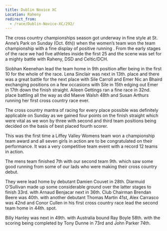 ```yaml
---
title: Dublin Novice XC
Location: Raheny
redirect_from:
  - /race/Dublin-Novice-XC/292/
---
```


The cross country championships season got underway in fine style at St. Anne’s
Park on Sunday (Oct. 6th)) when the women’s team won the team championship with
a fine display of positive running . From the early stages of the race we had
five athletes inside the first 25 and the scene was set for a mighty battle
with Raheny, DSD and Celtic/DCH.

Siobhan Keenehan lead the team home in 9th position after being in the first 10
for the whole of the race. Lena Sinclair was next in 13th. place and there was
a great battle for the next place with Sile Carroll and Emer Nic an Bhaird
exchanging positions on a few occasions with Sile in 15th edging out Emer in
17th down the finish straight. Aileen Gettings ran a fine race in 32nd. place
battling all the way as did Maeve Walsh 48th and Susan Arthurs running her
first cross country race ever.

The cross country mantra of racing for every place possible was definitely
applicable on Sunday as we gained four points on the finish straight which were
vital as we won by three with second and third team positions being decided on
the basis of best placed fourth scorer.

This was the first time a Liffey Valley Womens team won a championship team
award and all seven girls in action are to be congratulated on their
performance. It was a very competitive team event with a record 12 teams in
action.

The mens team finished 7th with our second team 9th. which saw some good
running from some of our lads who were making their cross country debut. 

They were lead home by debutant Damien Couvet in 28th. Diarmuid O’Sullivan made
up some considerable ground over the latter stages to finish 33rd. with Arnaud
Benjacar next in 36th. Club Chairman Brendan Beere was 40th. with another
debutant Thomas Martin 41st, Alex Carrasco was 42nd and Conor Cullen in his
first cross country race lead the second team home in 44th. spot.

Billy Hanley was next in 49th. with Australia bound Ray Boyle 58th. with the
scoring being completed by Tony Dunne in 73rd and John Parker 74th.
